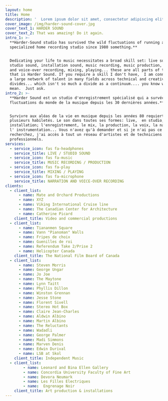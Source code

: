 ```yaml
---
layout: home
title: Home
description: '  Lorem ipsum dolor sit amet, consectetur adipiscing elit. Phasellus sit amet iaculis elit. Nam semper ut arcu non placerat. Praesent nibh massa varius.'
cover_image: /img/harder-sound-cover.jpg
cover_text_1: HARDER SOUND
cover_text_2: That was amazing! Do it again.
intro_1: >-
  **Harder-Sound studio has survived the wild fluctuations of running a
  specialized home recording studio since 1980 something.**


  Dedicating your life to music necessitates a broad skill set: live sound,
  studio sound, installation sound, music recording, music production, narration
  and voice-over recording, mixing, playing... these are all parts of the whole
  that is Harder Sound. If you require a skill I don't have,  I am connected to
  a large network of talent in many fields across technical and creative
  divides... which isn't so much a divide as a continuum.... you know what I
  mean.  Just ask.
intro_2: >-
  **Harder Sound est un studio d'enregistrement spécialisé qui a survécu aux
  fluctuations du monde de la musique depuis les 30 dernières années.**


  Survivre aux aléas de la vie en musique depuis les années 80 requiert
  plusieurs habiletés. Le son dans toutes ses formes: live,  en studio, en
  installation; l'enregistrement, le mix, la production, la voix, la narration,
  l' instrumentation... Vous n'avez qu'à demander et si je n'ai pas ce que vous
  recherchez, j'ai accès à tout un réseau d'artistes et de techniciens
  professionnels.
services:
  - service_icon: fas fa-headphones
    service_title: LIVE / STUDIO SOUND
  - service_icon: fas fa-music
    service_title: MUSIC RECORDING / PRODUCTION
  - service_icon: fas fa-play
    service_title: MIXING / PLAYING
  - service_icon: fas fa-microphone
    service_title: NARRATION AND VOICE-OVER RECORDING
clients:
  - client_list:
      - name: Mate and Orchard Productions
      - name: XYZ
      - name: Viking International Cruise line
      - name: The Canadian Center for Architecture
      - name: Catherine Picard
    client_title: Video and commercial productions
  - client_list:
      - name: Tiananmen Square
      - name: Vann "Pianoman" Walls
      - name: Fripes de choix
      - name: Guenilles de roi
      - name: Referendum Take 2/Prise 2
      - name: Helicopter Canada
    client_title: The National Film Board of Canada
  - client_list:
      - name: Steven Morris
      - name: George Ungar
      - name: Jo Joe
      - name: The Maytone
      - name: Lynn Taitt
      - name: Phyllis Dillon
      - name: Winston Grennan
      - name: Jesse Stone
      - name: Florent Sivell
      - name: Stereo Hot Box
      - name: Claire Jean-Charles
      - name: Aldwin Albino
      - name: Martin Albino
      - name: The Reluctants
      - name: Wadadli
      - name: George Palmer
      - name: Madi Simmons
      - name: Marven Denis
      - name: Edwin Durival
      - name: LSB at Skol
    client_title: Independent Music
  - client_list:
        - name: Leonard and Bina Ellen Gallery
        - name: Concordia University Faculty of Fine Art
        - name: Devora Neumark
        - name: Les Filles Electriques
        - name:  Engrenage Noir
    client_title: Art production & installations
---
```

